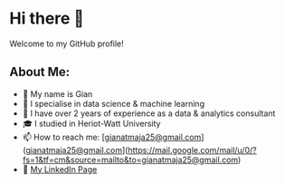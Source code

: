 # Hi there 👋
Welcome to my GitHub profile!

## About Me:
- 👤 My name is Gian
- 🔭 I specialise in data science & machine learning
- 💼 I have over 2 years of experience as a data & analytics consultant
- 🎓 I studied in Heriot-Watt University
- 📫 How to reach me: [gianatmaja25@gmail.com](gianatmaja25@gmail.com](https://mail.google.com/mail/u/0/?fs=1&tf=cm&source=mailto&to=gianatmaja25@gmail.com)
- 🔗 [My LinkedIn Page](https://www.linkedin.com/in/gianatmaja/)
